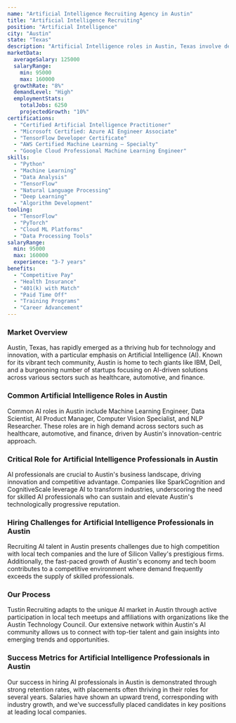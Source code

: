 ```yaml
---
name: "Artificial Intelligence Recruiting Agency in Austin"
title: "Artificial Intelligence Recruiting"
position: "Artificial Intelligence"
city: "Austin"
state: "Texas"
description: "Artificial Intelligence roles in Austin, Texas involve developing and implementing AI solutions for various industries, requiring advanced technical skills and experience in machine learning and data analysis."
marketData:
  averageSalary: 125000
  salaryRange:
    min: 95000
    max: 160000
  growthRate: "8%"
  demandLevel: "High"
  employmentStats:
    totalJobs: 6250
    projectedGrowth: "10%"
certifications:
  - "Certified Artificial Intelligence Practitioner"
  - "Microsoft Certified: Azure AI Engineer Associate"
  - "TensorFlow Developer Certificate"
  - "AWS Certified Machine Learning – Specialty"
  - "Google Cloud Professional Machine Learning Engineer"
skills:
  - "Python"
  - "Machine Learning"
  - "Data Analysis"
  - "TensorFlow"
  - "Natural Language Processing"
  - "Deep Learning"
  - "Algorithm Development"
tooling:
  - "TensorFlow"
  - "PyTorch"
  - "Cloud ML Platforms"
  - "Data Processing Tools"
salaryRange:
  min: 95000
  max: 160000
  experience: "3-7 years"
benefits:
  - "Competitive Pay"
  - "Health Insurance"
  - "401(k) with Match"
  - "Paid Time Off"
  - "Training Programs"
  - "Career Advancement"
---
```


### Market Overview
Austin, Texas, has rapidly emerged as a thriving hub for technology and innovation, with a particular emphasis on Artificial Intelligence (AI). Known for its vibrant tech community, Austin is home to tech giants like IBM, Dell, and a burgeoning number of startups focusing on AI-driven solutions across various sectors such as healthcare, automotive, and finance.
### Common Artificial Intelligence Roles in Austin
Common AI roles in Austin include Machine Learning Engineer, Data Scientist, AI Product Manager, Computer Vision Specialist, and NLP Researcher. These roles are in high demand across sectors such as healthcare, automotive, and finance, driven by Austin's innovation-centric approach.

### Critical Role for Artificial Intelligence Professionals in Austin
AI professionals are crucial to Austin's business landscape, driving innovation and competitive advantage. Companies like SparkCognition and CognitiveScale leverage AI to transform industries, underscoring the need for skilled AI professionals who can sustain and elevate Austin's technologically progressive reputation.

### Hiring Challenges for Artificial Intelligence Professionals in Austin
Recruiting AI talent in Austin presents challenges due to high competition with local tech companies and the lure of Silicon Valley's prestigious firms. Additionally, the fast-paced growth of Austin's economy and tech boom contributes to a competitive environment where demand frequently exceeds the supply of skilled professionals.

### Our Process
Tustin Recruiting adapts to the unique AI market in Austin through active participation in local tech meetups and affiliations with organizations like the Austin Technology Council. Our extensive network within Austin's AI community allows us to connect with top-tier talent and gain insights into emerging trends and opportunities.

### Success Metrics for Artificial Intelligence Professionals in Austin
Our success in hiring AI professionals in Austin is demonstrated through strong retention rates, with placements often thriving in their roles for several years. Salaries have shown an upward trend, corresponding with industry growth, and we've successfully placed candidates in key positions at leading local companies.